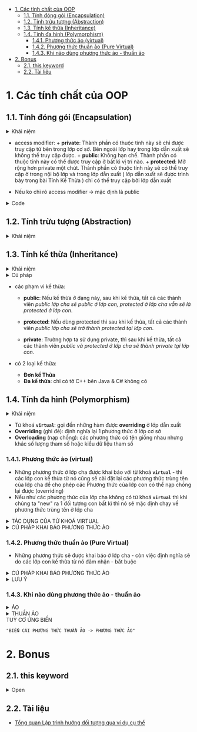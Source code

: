 - [1. Các tính chất của OOP](#1-các-tính-chất-của-oop)
  - [1.1. Tính đóng gói (Encapsulation)](#11-tính-đóng-gói-encapsulation)
  - [1.2. Tính trừu tượng (Abstraction)](#12-tính-trừu-tượng-abstraction)
  - [1.3. Tính kế thừa (Inheritance)](#13-tính-kế-thừa-inheritance)
  - [1.4. Tính đa hình (Polymorphism)](#14-tính-đa-hình-polymorphism)
    - [1.4.1. Phương thức ảo (virtual)](#141-phương-thức-ảo-virtual)
    - [1.4.2. Phương thức thuần ảo (Pure Virtual)](#142-phương-thức-thuần-ảo-pure-virtual)
    - [1.4.3. Khi nào dùng phương thức ảo - thuần ảo](#143-khi-nào-dùng-phương-thức-ảo---thuần-ảo)
- [2. Bonus](#2-bonus)
  - [2.1. this keyword](#21-this-keyword)
  - [2.2. Tài liệu](#22-tài-liệu)

# 1. Các tính chất của OOP

## 1.1. Tính đóng gói (Encapsulation)

<details>
<summary> Khái niệm </summary>

- Tính đóng gói cho phép che giấu thông tin và những tính chất xử lý bên trong của đối tượng. Các đối tượng khác không thể tác động trực tiếp đến dữ liệu bên trong và làm thay đổi trạng thái của đối tượng mà bắt buộc phải thông qua các phương thức công khai do đối tượng đó cung cấp.

- Tính chất này giúp tăng tính bảo mật cho đối tượng và tránh tình trạng dữ liệu bị hư hỏng ngoài ý muốn.

</details>

- access modifier: + **private**: Thành phần có thuộc tính này sẽ chỉ được truy cập từ bên trong lớp cơ sở.
  Bên ngoài lớp hay trong lớp dẫn xuất sẽ không thể truy cập được. + **public**: Không hạn chế. Thành phần có thuộc tính này có thể được truy cập ở bất kì vị trí nào. + **protected**: Mở rộng hơn private một chút. Thành phần có thuộc tính này sẽ có thể truy cập ở trong nội bộ lớp
  và trong lớp dẫn xuất ( lớp dẫn xuất sẽ được trình bày trong bài Tính Kế Thừa ) chỉ có thể truy cập bởi lớp dẫn xuất

- Nếu ko chỉ rõ access modifier -> mặc định là public

<details>
<summary> Code </summary>

```cpp

class Workers
{
private:
    string fullName;
    int age;
    string sex;
    string address;
    string phone;

public:
    Workers();
    void input();
    void output();
    ~Workers();
};

```

</details>

## 1.2. Tính trừu tượng (Abstraction)

<details>
<summary> Khái niệm </summary>

- Tính trừu tượng giúp loại bỏ những thứ phức tạp, không cần thiết của đối tượng và chỉ tập trung vào những gì cốt lõi, quan trọng.
- Ví dụ:
  - Quản lý nhân viên thì chỉ cần quan tâm đến những thông tin như:
    - Họ tên
    - Ngày sinh
    - Giới tính
    - …
  - Chứ không cần phải quản lý thêm thông tin về:
    - Chiều cao
    - Cân nặng
    - Sở thích
    - Màu da
    - …

</details>

## 1.3. Tính kế thừa (Inheritance)

<details>
<summary> Khái niệm </summary>

- Đây là tính chất được sử dụng khá nhiều. Tính kế thừa cho phép xây dựng một lớp mới (lớp Con), kế thừa và tái sử dụng các thuộc tính, phương thức dựa trên lớp cũ (lớp Cha) đã có trước đó.
- Các lớp Con kế thừa toàn bộ thành phần của lớp Cha và không cần phải định nghĩa lại. Lớp Con có thể mở rộng các thành phần kế thừa hoặc bổ sung những thành phần mới.
- Ví dụ:
  - Lớp Cha là smartphone, có các thuộc tính: màu sắc, bộ nhớ, hệ điều hành…
  - Các lớp Con là iPhone, Samsung, Oppo cũng có các thuộc tính: màu sắc, bộ nhớ, hệ điều hành…

</details>

<details>
<summary> Cú pháp </summary>

```
class <tên class con> : < access modifier> <tên class cha>
```

```cpp
class child : public parent
```

- **_Nếu không chỉ rõ access modifier thì mặc định là private_**

</details>

- các phạm vi kế thừa:

  - **public**: Nếu kế thừa ở dạng này, sau khi kế thừa, tất cả các thành viên _public lớp cha sẽ public ở lớp con, protected ở lớp cha vẫn sẽ là protected ở lớp con_.

  - **protected**: Nếu dùng protected thì sau khi kế thừa, tất cả các thành viên _public lớp cha sẽ trở thành protected tại lớp con_.

  - **private**: Trường hợp ta sử dụng private, thì sau khi kế thừa, tất cả các thành viên _public và protected ở lớp cha sẽ thành private tại lớp con_.

- có 2 loại kế thừa:
  - **Đơn kế Thừa**
  - **Đa kế thừa**: chỉ có tở C++ bên Java & C# không có

## 1.4. Tính đa hình (Polymorphism)

<details>
<summary> Khái niệm </summary>

- Tính đa hình trong lập trình OOP cho phép các đối tượng khác nhau thực thi chức năng giống nhau theo những cách khác nhau.
- Ví dụ:
  - Ở lớp smartphone, mỗi một dòng máy đều kế thừa các thành phần của lớp cha nhưng iPhone chạy trên hệ điều hành iOS, còn Samsung lại chạy trên hệ điều hành Android.
  - Chó và mèo cùng nghe mệnh lệnh “kêu đi” từ người chủ. Chó sẽ “gâu gâu” còn mèo lại kêu “meo meo”.

</details>

- Từ khoá **`virtual`**: gọi đến những hàm được **overriding** ở lớp dẫn xuất
- **Overriding** (ghi đè): định nghĩa lại 1 phương thức ở lớp cơ sở
- **Overloading** (nạp chồng): các phương thức có tên giồng nhau nhưng khác số lượng tham số hoặc kiểu dữ liệu tham số

### 1.4.1. Phương thức ảo (virtual)

- Những phương thức ở lớp cha được khai báo với từ khoá **`virtual`** - thì các lớp con kế
  thừa từ nó cũng sẽ cài đặt lại các phương thức trùng tên của lớp cha để cho phép các Phương
  thức của lớp con có thể nạp chồng lại được (overriding)
- Nếu như các phương thức của lớp cha không có từ khoá **`virtual`** thì khi chúng ta "new" ra
  1 đối tượng con bất kì thì nó sẽ mặc định chạy về phương thức trùng tên ở lớp cha

<details>
<summary> TÁC DỤNG CỦA TỪ KHOÁ VIRTUAL </summary>

- Nếu như các phương thức của lớp cha có khai báo từ khoá virtual thì khi new ra 1 đối tượng
  con nào đó bất kì thì khi đó nó sẽ chạy vào phương thức trùng tên của lớp con đó - nó cho
  chúng ta gọi lại phương thức trùng tên của lớp con

</details>

<details>
<summary> CÚ PHÁP KHAI BÁO PHƯƠNG THỨC ẢO </summary>

```
virtual<kiểu dữ liệu><tên phương thức>(các tham số truyền vào nếu có);
```

```cpp
virtual void alert() // phương thức ảo
    {
        cout << "Hello word" << endl;
    }
```

</details>

### 1.4.2. Phương thức thuần ảo (Pure Virtual)

- Những phương thức sẽ được khai báo ở lớp cha - còn việc định nghĩa sẽ do các lớp con kế thừa từ nó đảm nhận - bắt buộc

<details>
<summary> CÚ PHÁP KHAI BÁO PHƯƠNG THỨC ẢO </summary>

```
virtual<kiểu dữ liệu><tên phương thức>(các tham số truyền vào nếu có)=0;
```

```cpp
virtual void calculate() = 0; // phương thức thuần ảo
```

</details>

<details>
<summary> LƯU Ý </summary>

- Nếu ở lớp cha có các khai báo phương thức thuần ảo - thì qui tắc các lớp con nào mà kế thừa lại từ lớp cha - thì các lớp con kế thừa từ lớp cha đó bắt buộc phải đi định nghĩa lại phương thưc thuần ảo của lớp cha đó - nếu lớp con mà không định nghĩa ==> `sẽ bị lỗi`

</details>

### 1.4.3. Khi nào dùng phương thức ảo - thuần ảo

<details>
<summary> ẢO </summary>

- Dùng khi ở lớp cha **có** thông tin gì để xử lí

</details>

<details>
<summary> THUẦN ẢO </summary>

- Dùng khi ở lớp cha **không có** thông tin để xử lí

</details>
TUỲ CƠ ỨNG BIẾN

`"BIẾN CÁI PHƯƠNG THỨC THUẦN ẢO -> PHƯƠNG THỨC ẢO"`

# 2. Bonus

## 2.1. this keyword

<details>
<summary> Open </summary>

- Dùng this là để chương trình hiểu là ta đang gọi đến member của object chứ không phải là biến thamn số của hàm:
  - Nếu biến đó không tôn tại trong phương thức mà nó lại trùng với tên thuộc tính thì mặc nhiên nó sẽ hiểu đó là thuộc tính.
  - Nếu biến đó có khai báo trong phương thức thì ta sẽ hiểu đó là biến bình thường, không phải là thuộc tính.

</details>

## 2.2. Tài liệu

- [Tổng quan Lập trình hướng đối tượng qua ví dụ cụ thể](https://viblo.asia/p/tong-quan-lap-trinh-huong-doi-tuong-qua-vi-du-cu-the-4dbZNRBLZYM)
